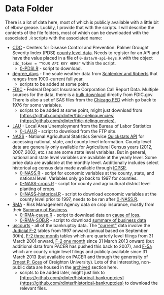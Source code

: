 # Data Folder

There is a lot of data here, most of which is publicly available with a little bit of elbow grease. Luckily, I provide that with the scripts. I will describe the contents of the file folders, most of which can be downloaded with the associated `.R` scripts with the associated name:

- [CDC](CDC) - Centers for Disease Control and Prevention. Palmer Drought Severity Index (PDSI) [county level data](https://data.cdc.gov/Environmental-Health-Toxicology/Palmer-Drought-Severity-Index-1895-2016/en5r-5ds4). Needs to register for an API and have the value placed in a file of `0-data/0-api-keys.R` with the object `cdc_token = "YOUR API KEY HERE"` within the script.
    - [0-PDSI.R](0-PDSI.R) - script to download.
- [degree_days](degree_days) - fine scale weather data from [Schlenker and Roberts](http://www.columbia.edu/~ws2162/links.html) that ranges from 1900-current full year.
    - scripts to be added at some point.
- [FDIC](FDIC) - Federal Deposit Insurance Corporation Call Report Data. Multiple sources for the data, there is a [bulk download](https://www5.fdic.gov/sdi/download_large_list_outside.asp) directly from FDIC.gov. There is also a set of SAS files from the [Chicago FED](https://www.chicagofed.org/banking/financial-institution-reports/commercial-bank-data) which go back to 1976 for some variables.
    - scripts to be added at some point, might just download from [https://github.com/rdinter/fdic-delinquencies](https://github.com/rdinter/fdic-delinquencies).
- [LAU](LAU) - Local Area Unemployment from the Bureau of Labor Statistics
    - [0-LAU.R](0-LAU.R) - script to download from the FTP site.
- [NASS](NASS) - National Agricultural Statistics Service [Quickstats API](https://quickstats.nass.usda.gov/) for accessing national, state, and county level information. County level data are generally only available for Agricultural Census years (2012, 2007, 2002, etc.) as are some state level variables. But in general, national and state level variables are available at the yearly level. Some price data are available at the monthly level. Additionally includes select historical ag census data made available through [ICPSR](https://www.icpsr.umich.edu/icpsrweb/ICPSR/studies/35206#).
    - [0-NASS.R](0-NASS.R) - script for economic variables at the county, state, and national level. Variables only go back to 1997 for counties.
    - [0-NASS-crops.R](0-NASS-crops.R) - script for county and agricultural district level planting of crops.
    - [0-NASS-historical.R](0-NASS-historical.R) - script to download economic variables at the county level prior to 1997, needs to be ran after [0-NASS.R](0-NASS.R).
- [RMA](RMA) - Risk Management Agency data on crop insurance, mostly from their [Summary of Business](https://www.rma.usda.gov/SummaryOfBusiness).
    - [0-RMA-cause.R](0-RMA-cause.R) - script to download data on [cause of loss](https://legacy.rma.usda.gov/data/cause).
    - [0-RMA-SOB.R](0-RMA-SOB.R) - script to download [summary of business data](https://www.rma.usda.gov/SummaryOfBusiness/StateCountyCrop)
- [uscourts](uscourts) - all of the bankruptcy data. The ["current"](http://www.uscourts.gov/statistics-reports/caseload-statistics-data-tables) data involve the [Judicial F-2](uscourts/f2_judicial) tables from 1997 onward (annual based on September 30th), [F-2 three month](uscourts/f2_three) tables which are quarterly level filings from 31 March 2001 onward, [F-2 one month](uscourts/f2_one) since 31 March 2013 onward (but additional data from PACER has pushed this back to 2007), and [F-5a](uscourts/f5a) which are county origin level filings and publicly available since 31 March 2013 (but available on PACER and through the generosity of [Ernest P. Goss](https://business.creighton.edu/faculty-directory-profile/217/ernest-goss) of Creighton University). Lots of the interesting, non-public data are housed in the [archived](uscourts/archived/README.html) section here.
    - scripts to be added later, might just link to [https://github.com/rdinter/historical-bankruptcies](https://github.com/rdinter/historical-bankruptcies) to download the relevant files.